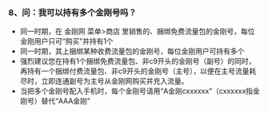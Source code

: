 ### 8、问：我可以持有多个金刚号吗？
- 同一时期，在 金刚网 菜单>商店 里销售的、捆绑免费流量包的金刚号，每位金刚用户只可“购买”并持有1个
- 同一时期，其上捆绑某种收费流量包的金刚号，每位金刚用户可持有多个
- 强烈建议您在持有1个捆绑免费流量包、非c9开头的金刚号（副号）的同时，再持有一个捆绑付费流量包、非c9开头的金刚号（主号），以便在主号流量耗尽时，立即连通副号为主号从金刚网购买并充入流量。
- 当把多个金刚号配入手机时，每个金刚号请用“A金刚cxxxxxx”（cxxxxxx指金刚号）替代“AAA金刚”
